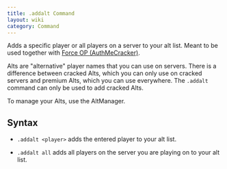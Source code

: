 ```yaml
---
title: .addalt Command
layout: wiki
category: Command
---
```

Adds a specific player or all players on a server to your alt list. Meant to be used together with [Force OP (AuthMeCracker)](/wiki/Mods/Force_OP_(AuthMeCracker)).

Alts are "alternative" player names that you can use on servers. There is a difference between cracked Alts, which you can only use on cracked servers and premium Alts, which you can use everywhere. The `.addalt` command can only be used to add cracked Alts.

To manage your Alts, use the AltManager.

## Syntax
- `.addalt <player>` adds the entered player to your alt list.

- `.addalt all` adds all players on the server you are playing on to your alt list.
